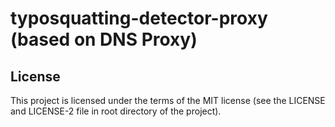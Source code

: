 # typosquatting-detector-proxy (based on DNS Proxy)

## License
This project is licensed under the terms of the MIT license (see the LICENSE and LICENSE-2 file in root directory of the project).
